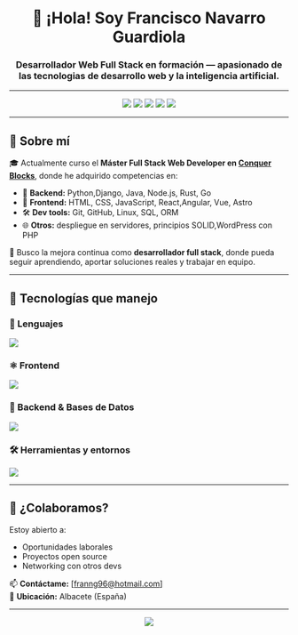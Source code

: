 <h1 align="center">👋 ¡Hola! Soy Francisco Navarro Guardiola</h1>
<h3 align="center">Desarrollador Web Full Stack en formación — apasionado de las tecnologias de desarrollo web y la inteligencia artificial.</h3>

---

<p align="center">
  <img src="https://img.shields.io/badge/Code-Python-blue?style=for-the-badge&logo=python&logoColor=white"/>
  <img src="https://img.shields.io/badge/Frontend-React%20%7C%20Vue%20%7C%20Angular-orange?style=for-the-badge&logo=react"/>
  <img src="https://img.shields.io/badge/Backend-Django%20%7C%20Node%20%7C%20Java%20%7C%20Go%20%7C%20Rust-green?style=for-the-badge&logo=django"/>
  <img src="https://img.shields.io/badge/Database-SQL%20%7C%20ORM-lightgrey?style=for-the-badge&logo=mysql"/>
  <img src="https://img.shields.io/badge/Tools-Git%20%7C%20Linux%20%7C%20Docker-black?style=for-the-badge&logo=git"/>
</p>

---

## 🧠 Sobre mí

🎓 Actualmente curso el **Máster Full Stack Web Developer en [Conquer Blocks](https://conquerblocks.com/)**, donde he adquirido competencias en:

- 🔧 **Backend:** Python,Django, Java, Node.js, Rust, Go
- 🎨 **Frontend:** HTML, CSS, JavaScript, React,Angular, Vue, Astro
- 🛠️ **Dev tools:** Git, GitHub, Linux, SQL, ORM
- 🌐 **Otros:** despliegue en servidores, principios SOLID,WordPress con PHP

📍 Busco la mejora continua como **desarrollador full stack**, donde pueda seguir aprendiendo, aportar soluciones reales y trabajar en equipo.

---

## 🚀 Tecnologías que manejo

### 🧩 Lenguajes

<p>
  <img src="https://skillicons.dev/icons?i=python,js" />
</p>

### ⚛️ Frontend

<p>
  <img src="https://skillicons.dev/icons?i=html,css,react" />
</p>

### 🔗 Backend & Bases de Datos

<p>
  <img src="https://skillicons.dev/icons?i=django,mysql,postgres" />
</p>

### 🛠️ Herramientas y entornos

<p>
  <img src="https://skillicons.dev/icons?i=git,github,linux,vscode" />
</p>

---

## 🤝 ¿Colaboramos?

Estoy abierto a:

- Oportunidades laborales
- Proyectos open source
- Networking con otros devs

📫 **Contáctame:** [franng96@hotmail.com]  
📍 **Ubicación:** Albacete (España)

---

<p align="center">
  <img src="https://capsule-render.vercel.app/api?type=waving&color=gradient&height=100&section=footer"/>
</p>
